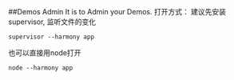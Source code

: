 ##Demos Admin
It is to Admin your Demos.
打开方式：
建议先安装supervisor, 监听文件的变化

    supervisor --harmony app

也可以直接用node打开

    node --harmony app